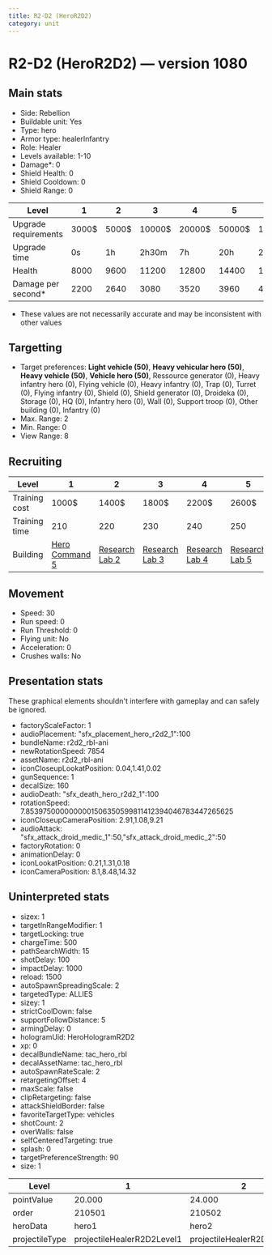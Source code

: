 ```yaml
---
title: R2-D2 (HeroR2D2)
category: unit
---
```


# R2-D2 (HeroR2D2) — version 1080

## Main stats

  * Side: Rebellion
  * Buildable unit: Yes
  * Type: hero
  * Armor type: healerInfantry
  * Role: Healer
  * Levels available: 1-10
  * Damage*: 0
  * Shield Health: 0
  * Shield Cooldown: 0
  * Shield Range: 0

|Level               |1    |2    |3     |4     |5     |6      |7      |8      |9       |10      |
|--------------------|-----|-----|------|------|------|-------|-------|-------|--------|--------|
|Upgrade requirements|3000$|5000$|10000$|20000$|50000$|135000$|225000$|450000$|1500000$|2500000$|
|Upgrade time        |0s   |1h   |2h30m |7h    |20h   |2d12h  |4d     |6d     |1w1d    |1w5d    |
|Health              |8000 |9600 |11200 |12800 |14400 |16000  |17600  |19200  |20800   |24000   |
|Damage per second*  |2200 |2640 |3080  |3520  |3960  |4400   |4840   |5280   |5720    |6600    |

* These values are not necessarily accurate and may be inconsistent with other values

## Targetting

  * Target preferences: **Light vehicle (50)**, **Heavy vehicular hero (50)**, **Heavy vehicle (50)**, **Vehicle hero (50)**, Ressource generator (0), Heavy infantry hero (0), Flying vehicle (0), Heavy infantry (0), Trap (0), Turret (0), Flying infantry (0), Shield (0), Shield generator (0), Droideka (0), Storage (0), HQ (0), Infantry hero (0), Wall (0), Support troop (0), Other building (0), Infantry (0)
  * Max. Range: 2
  * Min. Range: 0
  * View Range: 8

## Recruiting

|Level        |1                                          |2                                     |3                                     |4                                     |5                                     |6                                     |7                                     |8                                     |9                                     |10                                     |
|-------------|-------------------------------------------|--------------------------------------|--------------------------------------|--------------------------------------|--------------------------------------|--------------------------------------|--------------------------------------|--------------------------------------|--------------------------------------|---------------------------------------|
|Training cost|1000$                                      |1400$                                 |1800$                                 |2200$                                 |2600$                                 |3000$                                 |3400$                                 |4000$                                 |4200$                                 |4600$                                  |
|Training time|210                                        |220                                   |230                                   |240                                   |250                                   |260                                   |270                                   |560                                   |580                                   |600                                    |
|Building     |[Hero Command 5](rebelTacticalCommand.html)|[Research Lab 2](rebelOffenseLab.html)|[Research Lab 3](rebelOffenseLab.html)|[Research Lab 4](rebelOffenseLab.html)|[Research Lab 5](rebelOffenseLab.html)|[Research Lab 6](rebelOffenseLab.html)|[Research Lab 7](rebelOffenseLab.html)|[Research Lab 8](rebelOffenseLab.html)|[Research Lab 9](rebelOffenseLab.html)|[Research Lab 10](rebelOffenseLab.html)|

## Movement

  * Speed: 30
  * Run speed: 0
  * Run Threshold: 0
  * Flying unit: No
  * Acceleration: 0
  * Crushes walls: No

## Presentation stats

These graphical elements shouldn't interfere with gameplay and can safely be ignored.

  * factoryScaleFactor: 1
  * audioPlacement: "sfx_placement_hero_r2d2_1":100
  * bundleName: r2d2_rbl-ani
  * newRotationSpeed: 7854
  * assetName: r2d2_rbl-ani
  * iconCloseupLookatPosition: 0.04,1.41,0.02
  * gunSequence: 1
  * decalSize: 160
  * audioDeath: "sfx_death_hero_r2d2_1":100
  * rotationSpeed: 7.8539750000000001506350599811412394046783447265625
  * iconCloseupCameraPosition: 2.91,1.08,9.21
  * audioAttack: "sfx_attack_droid_medic_1":50,"sfx_attack_droid_medic_2":50
  * factoryRotation: 0
  * animationDelay: 0
  * iconLookatPosition: 0.21,1.31,0.18
  * iconCameraPosition: 8.1,8.48,14.32

## Uninterpreted stats

  * sizex: 1
  * targetInRangeModifier: 1
  * targetLocking: true
  * chargeTime: 500
  * pathSearchWidth: 15
  * shotDelay: 100
  * impactDelay: 1000
  * reload: 1500
  * autoSpawnSpreadingScale: 2
  * targetedType: ALLIES
  * sizey: 1
  * strictCoolDown: false
  * supportFollowDistance: 5
  * armingDelay: 0
  * hologramUid: HeroHologramR2D2
  * xp: 0
  * decalBundleName: tac_hero_rbl
  * decalAssetName: tac_hero_rbl
  * autoSpawnRateScale: 2
  * retargetingOffset: 4
  * maxScale: false
  * clipRetargeting: false
  * attackShieldBorder: false
  * favoriteTargetType: vehicles
  * shotCount: 2
  * overWalls: false
  * selfCenteredTargeting: true
  * splash: 0
  * targetPreferenceStrength: 90
  * size: 1

|Level         |1                         |2                         |3                         |4                         |5                         |6                         |7                         |8                         |9                         |10                         |
|--------------|--------------------------|--------------------------|--------------------------|--------------------------|--------------------------|--------------------------|--------------------------|--------------------------|--------------------------|---------------------------|
|pointValue    |20.000                    |24.000                    |28.000                    |32.000                    |36.000                    |40.000                    |44.000                    |48.000                    |52.000                    |60.000                     |
|order         |210501                    |210502                    |210503                    |210504                    |210505                    |210506                    |210507                    |210508                    |210509                    |210510                     |
|heroData      |hero1                     |hero2                     |hero3                     |hero4                     |hero5                     |hero6                     |hero7                     |hero8                     |hero9                     |hero10                     |
|projectileType|projectileHealerR2D2Level1|projectileHealerR2D2Level2|projectileHealerR2D2Level3|projectileHealerR2D2Level4|projectileHealerR2D2Level5|projectileHealerR2D2Level6|projectileHealerR2D2Level7|projectileHealerR2D2Level8|projectileHealerR2D2Level9|projectileHealerR2D2Level10|

